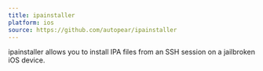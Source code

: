 ```yaml
---
title: ipainstaller
platform: ios
source: https://github.com/autopear/ipainstaller
---
```


ipainstaller allows you to install IPA files from an SSH session on a jailbroken iOS device.

